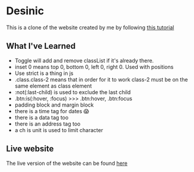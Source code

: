 # Desinic

This is a clone of the website created by me by following [this tutorial](https://youtu.be/SjhiZ_ySGzA?si=uiFSXageW9faS7hh)

## What I've Learned

- Toggle will add and remove classList if it's already there.
- inset 0 means top 0, bottom 0, left 0, right 0. Used with positions
- Use strict is a thing in js
- .class.class-2 means that in order for it to work class-2 must be on the same element as class element
- :not(:last-child) is used to exclude the last child
- .btn:is(:hover, :focus) >>> .btn:hover, .btn:focus
- padding block and margin block
- there is a time tag for dates 😱
- there is a data tag too
- there is an address tag too
- a ch is unit is used to limit character

## Live website

The live version of the website can be found [here](https://dynamic-squirrel-8fa7e9.netlify.app/)
